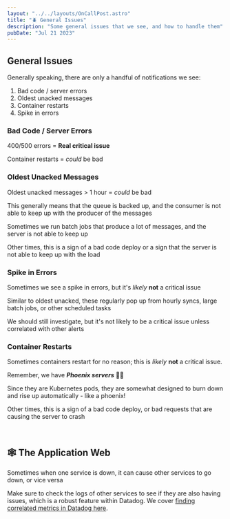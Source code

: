 ```yaml
---
layout: "../../layouts/OnCallPost.astro"
title: "🪲 General Issues"
description: "Some general issues that we see, and how to handle them"
pubDate: "Jul 21 2023"
---
```


## General Issues

Generally speaking, there are only a handful of notifications we see:

1. Bad code / server errors
1. Oldest unacked messages
1. Container restarts
1. Spike in errors

### Bad Code / Server Errors

400/500 errors = **Real critical issue**

Container restarts = *could* be bad

### Oldest Unacked Messages

Oldest unacked messages > 1 hour = *could* be bad

This generally means that the queue is backed up, and the consumer is not able to keep up with the producer of the messages

Sometimes we run batch jobs that produce a lot of messages, and the server is not able to keep up

Other times, this is a sign of a bad code deploy or a sign that the server is not able to keep up with the load

### Spike in Errors

Sometimes we see a spike in errors, but it's *likely* **not** a critical issue

Similar to oldest unacked, these regularly pop up from hourly syncs, large batch jobs, or other scheduled tasks

We should still investigate, but it's not likely to be a critical issue unless correlated with other alerts

### Container Restarts

Sometimes containers restart for no reason; this is *likely* **not** a critical issue.

Remember, we have ***Phoenix servers*** 🐦‍🔥

Since they are Kubernetes pods, they are somewhat designed to burn down and rise up automatically - like a phoenix!

Other times, this is a sign of a bad code deploy, or bad requests that are causing the server to crash

<br/>

## 🕸️ The Application Web

Sometimes when one service is down, it can cause other services to go down, or vice versa

Make sure to check the logs of other services to see if they are also having issues, which is a robust feature within Datadog. We cover [finding correlated metrics in Datadog here](/oncall/tips-tricks#datadog).

<br/>